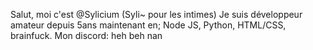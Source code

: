 Salut, moi c'est @Sylicium (Syli~ pour les intimes)
Je suis développeur amateur depuis 5ans maintenant en;
Node JS, Python, HTML/CSS, brainfuck.
Mon discord: heh beh nan

<!---
Sylicium/Sylicium is a ✨ special ✨ repository because its `README.md` (this file) appears on your GitHub profile.
You can click the Preview link to take a look at your changes.
--->
